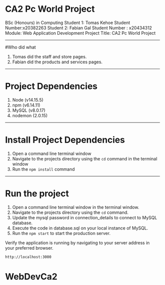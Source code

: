 
# CA2 Pc World Project
BSc (Honours) in Computing
Student 1: Tomas Kehoe
Student Number:x20382263
Student 2: Fabian Gal
Student Number : x20434312
Module: Web Application Development
Project Title: CA2 Pc World Project

---

#Who did what
1. Tomas did the staff and store pages.
2. Fabian did the products and services pages.

---

# Project Dependencies
1. Node (v14.15.5)
2. npm (v6.14.11)
3. MySQL (v8.0.17)
4. nodemon (2.0.15)

---

# Install Project Dependencies

1. Open a command line terminal window
2. Navigate to the projects directory using the `cd` command in the terminal window
2. Run the `npm install` command

---

# Run the project

1. Open a command line terminal window in the terminal window.
2. Navigate to the projects directory using the `cd` command.
3. Update the mysql password in connection_details to connect to MySQL database.
4. Execute the code in database.sql on your local instance of MySQL.
5. Run the `npm start` to start the production server.

Verify the application is running by navigating to your server address in
your preferred browser.
```sh
http://localhost:3000
```
# WebDevCa2
